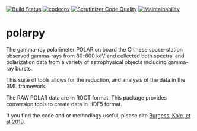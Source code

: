 [![Build Status](https://travis-ci.org/grburgess/polarpy.svg?branch=master)](https://travis-ci.org/grburgess/polarpy)
[![codecov](https://codecov.io/gh/grburgess/polarpy/branch/master/graph/badge.svg)](https://codecov.io/gh/grburgess/polarpy)
[![Scrutinizer Code Quality](https://scrutinizer-ci.com/g/grburgess/polarpy/badges/quality-score.png?b=master)](https://scrutinizer-ci.com/g/grburgess/polarpy/?branch=master)
[![Maintainability](https://api.codeclimate.com/v1/badges/1080169383a3b033ad93/maintainability)](https://codeclimate.com/github/grburgess/polarpy/maintainability)

# polarpy
The gamma-ray polarimeter POLAR on board the Chinese space-station observed gamma-rays from 80-600 keV and collected both spectral and polarization data from a variety of astrophysical objects including gamma-ray bursts.

This suite of tools allows for the reduction, and analysis of the data in the 3ML framework. 

The RAW POLAR data are in ROOT format. This package provides conversion tools to create data in HDF5 format.

If you find the code and or methodlogy useful, please cite [Burgess, Kole, et al 2019](www.google.com).

